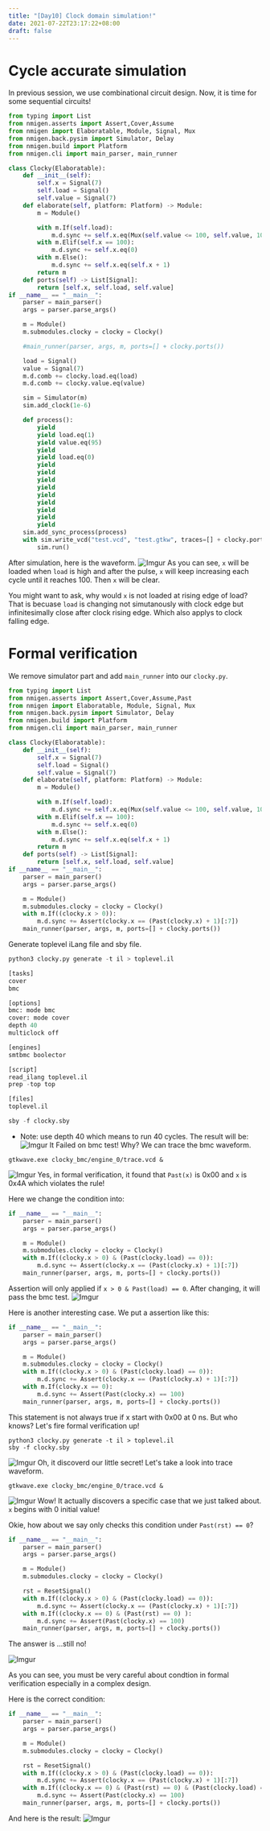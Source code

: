 ```yaml
---
title: "[Day10] Clock domain simulation!"
date: 2021-07-22T23:17:22+08:00
draft: false
---
```

# Cycle accurate simulation
In previous session, we use combinational circuit design. Now, it is time for some sequential circuits!

```python
from typing import List
from nmigen.asserts import Assert,Cover,Assume
from nmigen import Elaboratable, Module, Signal, Mux
from nmigen.back.pysim import Simulator, Delay
from nmigen.build import Platform
from nmigen.cli import main_parser, main_runner

class Clocky(Elaboratable):
    def __init__(self):
        self.x = Signal(7)
        self.load = Signal()
        self.value = Signal(7)
    def elaborate(self, platform: Platform) -> Module:
        m = Module()

        with m.If(self.load):
            m.d.sync += self.x.eq(Mux(self.value <= 100, self.value, 100))
        with m.Elif(self.x == 100):
            m.d.sync += self.x.eq(0)
        with m.Else():
            m.d.sync += self.x.eq(self.x + 1)
        return m
    def ports(self) -> List[Signal]:
        return [self.x, self.load, self.value]
if __name__ == "__main__":
    parser = main_parser()
    args = parser.parse_args()

    m = Module()
    m.submodules.clocky = clocky = Clocky()

    #main_runner(parser, args, m, ports=[] + clocky.ports())

    load = Signal()
    value = Signal(7)
    m.d.comb += clocky.load.eq(load)
    m.d.comb += clocky.value.eq(value)

    sim = Simulator(m)
    sim.add_clock(1e-6)

    def process():
        yield
        yield load.eq(1)
        yield value.eq(95)
        yield
        yield load.eq(0)
        yield
        yield
        yield
        yield
        yield
        yield
        yield
        yield
        yield
    sim.add_sync_process(process)
    with sim.write_vcd("test.vcd", "test.gtkw", traces=[] + clocky.ports()):
        sim.run()

```

After simulation, here is the waveform.
![Imgur](https://i.imgur.com/6gHk82P.png)
As you can see, `x` will be loaded when `load` is high and after the pulse, `x` will keep increasing each cycle until it reaches 100. Then `x` will be clear.

You might want to ask, why would `x` is not loaded at rising edge of load? That is becuase `load` is changing not simutanously with clock edge but infinitesimally close after clock rising edge. Which also applys to clock falling edge.

# Formal verification
We remove simulator part and add `main_runner` into our `clocky.py`.

```python
from typing import List
from nmigen.asserts import Assert,Cover,Assume,Past
from nmigen import Elaboratable, Module, Signal, Mux
from nmigen.back.pysim import Simulator, Delay
from nmigen.build import Platform
from nmigen.cli import main_parser, main_runner

class Clocky(Elaboratable):
    def __init__(self):
        self.x = Signal(7)
        self.load = Signal()
        self.value = Signal(7)
    def elaborate(self, platform: Platform) -> Module:
        m = Module()

        with m.If(self.load):
            m.d.sync += self.x.eq(Mux(self.value <= 100, self.value, 100))
        with m.Elif(self.x == 100):
            m.d.sync += self.x.eq(0)
        with m.Else():
            m.d.sync += self.x.eq(self.x + 1)
        return m
    def ports(self) -> List[Signal]:
        return [self.x, self.load, self.value]
if __name__ == "__main__":
    parser = main_parser()
    args = parser.parse_args()

    m = Module()
    m.submodules.clocky = clocky = Clocky()
    with m.If((clocky.x > 0)):
        m.d.sync += Assert(clocky.x == (Past(clocky.x) + 1)[:7])
    main_runner(parser, args, m, ports=[] + clocky.ports())
```

Generate toplevel iLang file and sby file.

```python
python3 clocky.py generate -t il > toplevel.il
```

```python
[tasks]
cover
bmc

[options]
bmc: mode bmc
cover: mode cover
depth 40
multiclock off

[engines]
smtbmc boolector

[script]
read_ilang toplevel.il
prep -top top

[files]
toplevel.il
```

```python
sby -f clocky.sby
```
- Note: use depth 40 which means to run 40 cycles.
The result will be:
![Imgur](https://i.imgur.com/R7Vu8ZD.png)
It Failed on bmc test! Why? We can trace the bmc waveform.

```
gtkwave.exe clocky_bmc/engine_0/trace.vcd &
```
![Imgur](https://i.imgur.com/4GFYE2o.png)
Yes, in formal verification, it found that `Past(x)` is 0x00 and `x` is 0x4A which violates the rule!

Here we change the condition into:

```python
if __name__ == "__main__":
    parser = main_parser()
    args = parser.parse_args()

    m = Module()
    m.submodules.clocky = clocky = Clocky()
    with m.If((clocky.x > 0) & (Past(clocky.load) == 0)):
        m.d.sync += Assert(clocky.x == (Past(clocky.x) + 1)[:7])
    main_runner(parser, args, m, ports=[] + clocky.ports())
```
Assertion will only applied if `x > 0 & Past(load) == 0`. After changing, it will pass the bmc test.
![Imgur](https://i.imgur.com/EIKthPF.png)

Here is another interesting case. We put a assertion like this:

```python
if __name__ == "__main__":
    parser = main_parser()
    args = parser.parse_args()

    m = Module()
    m.submodules.clocky = clocky = Clocky()
    with m.If((clocky.x > 0) & (Past(clocky.load) == 0)):
        m.d.sync += Assert(clocky.x == (Past(clocky.x) + 1)[:7])
    with m.If(clocky.x == 0):
        m.d.sync += Assert(Past(clocky.x) == 100)
    main_runner(parser, args, m, ports=[] + clocky.ports())
```
This statement is not always true if x start with 0x00 at 0 ns. But who knows? Let's fire formal verification up!

```
python3 clocky.py generate -t il > toplevel.il
sby -f clocky.sby
```

![Imgur](https://i.imgur.com/CMAL7EV.png)
Oh, it discoverd our little secret! Let's take a look into trace waveform.

```
gtkwave.exe clocky_bmc/engine_0/trace.vcd &
```

![Imgur](https://i.imgur.com/U6VfrDO.png)
Wow! It actually discovers a specific case that we just talked about. `x` begins with 0 initial value!

Okie, how about we say only checks this condition under `Past(rst) == 0`?

```python
if __name__ == "__main__":
    parser = main_parser()
    args = parser.parse_args()

    m = Module()
    m.submodules.clocky = clocky = Clocky()

    rst = ResetSignal()
    with m.If((clocky.x > 0) & (Past(clocky.load) == 0)):
        m.d.sync += Assert(clocky.x == (Past(clocky.x) + 1)[:7])
    with m.If((clocky.x == 0) & (Past(rst) == 0) ):
        m.d.sync += Assert(Past(clocky.x) == 100)
    main_runner(parser, args, m, ports=[] + clocky.ports())
```

The answer is ...still no!

![Imgur](https://i.imgur.com/U6VfrDO.png)

As you can see, you must be very careful about condtion in formal verification especially in a complex design.

Here is the correct condition:

```python
if __name__ == "__main__":
    parser = main_parser()
    args = parser.parse_args()

    m = Module()
    m.submodules.clocky = clocky = Clocky()

    rst = ResetSignal()
    with m.If((clocky.x > 0) & (Past(clocky.load) == 0)):
        m.d.sync += Assert(clocky.x == (Past(clocky.x) + 1)[:7])
    with m.If((clocky.x == 0) & (Past(rst) == 0) & (Past(clocky.load) == 0)):
        m.d.sync += Assert(Past(clocky.x) == 100)
    main_runner(parser, args, m, ports=[] + clocky.ports())
```
And here is the result:
![Imgur](https://i.imgur.com/CrqKUZl.png)